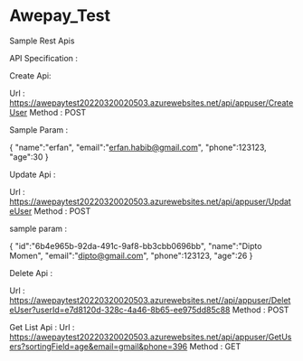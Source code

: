 # Awepay_Test
Sample Rest Apis


API Specification :

Create Api: 

Url : https://awepaytest20220320020503.azurewebsites.net/api/appuser/CreateUser
Method : POST

Sample Param : 

 {
    "name":"erfan",
    "email":"erfan.habib@gmail.com",
    "phone":123123,
    "age":30
}  

Update Api :

Url : https://awepaytest20220320020503.azurewebsites.net/api/appuser/UpdateUser
Method : POST

sample param : 

{   "id":"6b4e965b-92da-491c-9af8-bb3cbb0696bb",
    "name":"Dipto Momen",
    "email":"dipto@gmail.com",
    "phone":123123,
    "age":26
}

Delete Api :

Url : https://awepaytest20220320020503.azurewebsites.net//api/appuser/DeleteUser?userId=e7d8120d-328c-4a46-8b65-ee975dd85c88
Method : POST


Get List Api : 
Url : https://awepaytest20220320020503.azurewebsites.net/api/appuser/GetUsers?sortingField=age&email=gmail&phone=396
Method : GET



